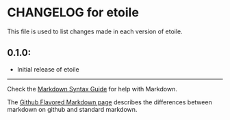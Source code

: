 # CHANGELOG for etoile

This file is used to list changes made in each version of etoile.

## 0.1.0:

* Initial release of etoile

- - - 
Check the [Markdown Syntax Guide](http://daringfireball.net/projects/markdown/syntax) for help with Markdown.

The [Github Flavored Markdown page](http://github.github.com/github-flavored-markdown/) describes the differences between markdown on github and standard markdown.
